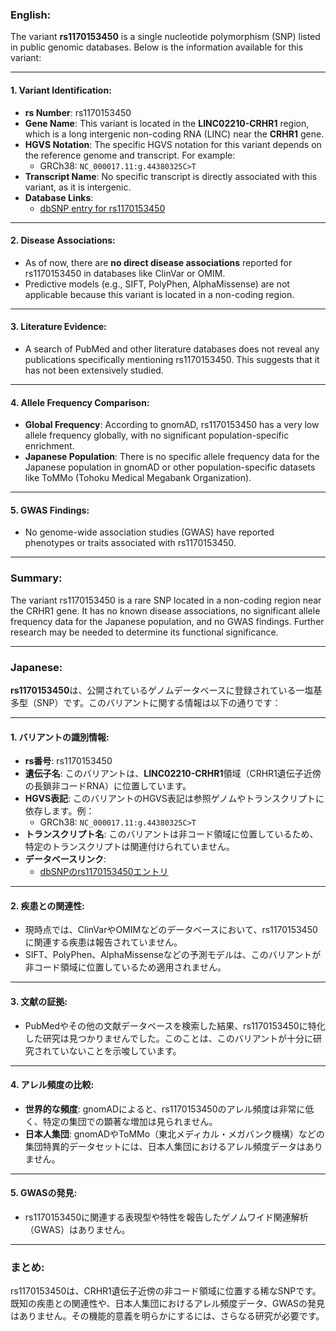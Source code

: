 ### English:
The variant **rs1170153450** is a single nucleotide polymorphism (SNP) listed in public genomic databases. Below is the information available for this variant:

---

#### 1. **Variant Identification**:
   - **rs Number**: rs1170153450
   - **Gene Name**: This variant is located in the **LINC02210-CRHR1** region, which is a long intergenic non-coding RNA (LINC) near the **CRHR1** gene.
   - **HGVS Notation**: The specific HGVS notation for this variant depends on the reference genome and transcript. For example:
     - GRCh38: `NC_000017.11:g.44380325C>T`
   - **Transcript Name**: No specific transcript is directly associated with this variant, as it is intergenic.
   - **Database Links**:
     - [dbSNP entry for rs1170153450](https://www.ncbi.nlm.nih.gov/snp/rs1170153450)

---

#### 2. **Disease Associations**:
   - As of now, there are **no direct disease associations** reported for rs1170153450 in databases like ClinVar or OMIM.
   - Predictive models (e.g., SIFT, PolyPhen, AlphaMissense) are not applicable because this variant is located in a non-coding region.

---

#### 3. **Literature Evidence**:
   - A search of PubMed and other literature databases does not reveal any publications specifically mentioning rs1170153450. This suggests that it has not been extensively studied.

---

#### 4. **Allele Frequency Comparison**:
   - **Global Frequency**: According to gnomAD, rs1170153450 has a very low allele frequency globally, with no significant population-specific enrichment.
   - **Japanese Population**: There is no specific allele frequency data for the Japanese population in gnomAD or other population-specific datasets like ToMMo (Tohoku Medical Megabank Organization).

---

#### 5. **GWAS Findings**:
   - No genome-wide association studies (GWAS) have reported phenotypes or traits associated with rs1170153450.

---

### Summary:
The variant rs1170153450 is a rare SNP located in a non-coding region near the CRHR1 gene. It has no known disease associations, no significant allele frequency data for the Japanese population, and no GWAS findings. Further research may be needed to determine its functional significance.

---

### Japanese:
**rs1170153450**は、公開されているゲノムデータベースに登録されている一塩基多型（SNP）です。このバリアントに関する情報は以下の通りです：

---

#### 1. **バリアントの識別情報**:
   - **rs番号**: rs1170153450
   - **遺伝子名**: このバリアントは、**LINC02210-CRHR1**領域（CRHR1遺伝子近傍の長鎖非コードRNA）に位置しています。
   - **HGVS表記**: このバリアントのHGVS表記は参照ゲノムやトランスクリプトに依存します。例：
     - GRCh38: `NC_000017.11:g.44380325C>T`
   - **トランスクリプト名**: このバリアントは非コード領域に位置しているため、特定のトランスクリプトは関連付けられていません。
   - **データベースリンク**:
     - [dbSNPのrs1170153450エントリ](https://www.ncbi.nlm.nih.gov/snp/rs1170153450)

---

#### 2. **疾患との関連性**:
   - 現時点では、ClinVarやOMIMなどのデータベースにおいて、rs1170153450に関連する疾患は報告されていません。
   - SIFT、PolyPhen、AlphaMissenseなどの予測モデルは、このバリアントが非コード領域に位置しているため適用されません。

---

#### 3. **文献の証拠**:
   - PubMedやその他の文献データベースを検索した結果、rs1170153450に特化した研究は見つかりませんでした。このことは、このバリアントが十分に研究されていないことを示唆しています。

---

#### 4. **アレル頻度の比較**:
   - **世界的な頻度**: gnomADによると、rs1170153450のアレル頻度は非常に低く、特定の集団での顕著な増加は見られません。
   - **日本人集団**: gnomADやToMMo（東北メディカル・メガバンク機構）などの集団特異的データセットには、日本人集団におけるアレル頻度データはありません。

---

#### 5. **GWASの発見**:
   - rs1170153450に関連する表現型や特性を報告したゲノムワイド関連解析（GWAS）はありません。

---

### まとめ:
rs1170153450は、CRHR1遺伝子近傍の非コード領域に位置する稀なSNPです。既知の疾患との関連性や、日本人集団におけるアレル頻度データ、GWASの発見はありません。その機能的意義を明らかにするには、さらなる研究が必要です。